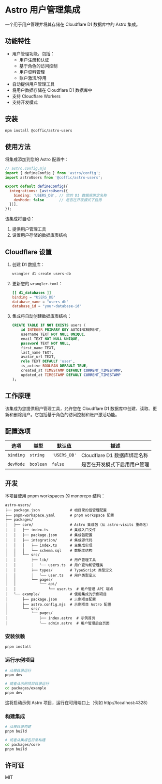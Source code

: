 # Astro 用户管理集成

一个用于用户管理并将其存储在 Cloudflare D1 数据库中的 Astro 集成。

## 功能特性

- 用户管理功能，包括：
  - 用户注册和认证
  - 基于角色的访问控制
  - 用户资料管理
  - 账户激活/停用
- 自动提供用户管理工具
- 将用户数据存储在 Cloudflare D1 数据库中
- 支持 Cloudflare Workers
- 支持开发模式

## 安装

```bash
npm install @coffic/astro-users
```

## 使用方法

将集成添加到您的 Astro 配置中：

```js
// astro.config.mjs
import { defineConfig } from 'astro/config';
import astroUsers from '@coffic/astro-users';

export default defineConfig({
  integrations: [astroUsers({
    binding: 'USERS_DB', // 您的 D1 数据库绑定名称
    devMode: false       // 是否在开发模式下启用
  })],
});
```

该集成将自动：
1. 提供用户管理工具
2. 设置用户存储的数据库表结构

## Cloudflare 设置

1. 创建 D1 数据库：
   ```bash
   wrangler d1 create users-db
   ```

2. 更新您的 `wrangler.toml`：
   ```toml
   [[ d1_databases ]]
   binding = "USERS_DB"
   database_name = "users-db"
   database_id = "your-database-id"
   ```

3. 集成将自动创建数据库表结构：
   ```sql
   CREATE TABLE IF NOT EXISTS users (
       id INTEGER PRIMARY KEY AUTOINCREMENT,
       username TEXT NOT NULL UNIQUE,
       email TEXT NOT NULL UNIQUE,
       password TEXT NOT NULL,
       first_name TEXT,
       last_name TEXT,
       avatar_url TEXT,
       role TEXT DEFAULT 'user',
       is_active BOOLEAN DEFAULT TRUE,
       created_at TIMESTAMP DEFAULT CURRENT_TIMESTAMP,
       updated_at TIMESTAMP DEFAULT CURRENT_TIMESTAMP
   );
   ```

## 工作原理

该集成为您提供用户管理工具，允许您在 Cloudflare D1 数据库中创建、读取、更新和删除用户。它包括基于角色的访问控制和账户激活功能。

## 配置选项

| 选项 | 类型 | 默认值 | 描述 |
|------|------|--------|------|
| `binding` | `string` | `'USERS_DB'` | Cloudflare D1 数据库绑定名称 |
| `devMode` | `boolean` | `false` | 是否在开发模式下启用用户管理 |

## 开发

本项目使用 pnpm workspaces 的 monorepo 结构：

```
astro-users/
├── package.json              # 根目录的包管理配置
├── pnpm-workspace.yaml       # pnpm workspace 配置
├── packages/
│   ├── core/                 # Astro 集成包（从 astro-visits 重命名）
│   │   ├── index.ts          # 集成入口文件
│   │   ├── package.json      # 集成包配置
│   │   ├── integration/      # 集成源代码
│   │   │   ├── index.ts      # 主集成实现
│   │   │   └── schema.sql    # 数据库结构
│   │   └── src/
│   │       ├── lib/          # 用户管理工具
│   │       │   └── users.ts  # 用户查询和管理类
│   │       ├── types/        # TypeScript 类型定义
│   │       │   └── user.ts   # 用户类型定义
│   │       └── pages/
│   │           └── api/
│   │               └── user.ts  # 用户管理 API 端点
│   └── example/              # 使用集成的示例项目
│       ├── package.json      # 示例项目配置
│       ├── astro.config.mjs  # 示例项目 Astro 配置
│       └── src/
│           └── pages/
│               ├── index.astro  # 示例首页
│               └── admin.astro  # 用户管理后台页面
```

### 安装依赖

```bash
pnpm install
```

### 运行示例项目

```bash
# 从根目录运行
pnpm dev

# 或者从示例项目目录运行
cd packages/example
pnpm dev
```

这将启动示例 Astro 项目，运行在可用端口上（例如 http://localhost:4328）

### 构建集成

```bash
# 从根目录构建
pnpm build

# 或者从集成包目录构建
cd packages/core
pnpm build
```

## 许可证

MIT